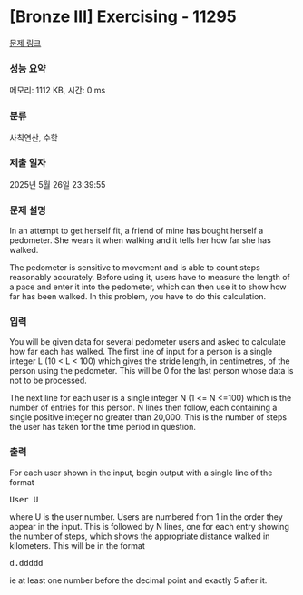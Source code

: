 # [Bronze III] Exercising - 11295 

[문제 링크](https://www.acmicpc.net/problem/11295) 

### 성능 요약

메모리: 1112 KB, 시간: 0 ms

### 분류

사칙연산, 수학

### 제출 일자

2025년 5월 26일 23:39:55

### 문제 설명

<p>In an attempt to get herself fit, a friend of mine has bought herself a pedometer. She wears it when walking and it tells her how far she has walked.</p>

<p>The pedometer is sensitive to movement and is able to count steps reasonably accurately. Before using it, users have to measure the length of a pace and enter it into the pedometer, which can then use it to show how far has been walked. In this problem, you have to do this calculation.</p>

### 입력 

 <p>You will be given data for several pedometer users and asked to calculate how far each has walked. The first line of input for a person is a single integer L (10 < L < 100) which gives the stride length, in centimetres, of the person using the pedometer. This will be 0 for the last person whose data is not to be processed.</p>

<p>The next line for each user is a single integer N (1 <= N <=100) which is the number of entries for this person. N lines then follow, each containing a single positive integer no greater than 20,000. This is the number of steps the user has taken for the time period in question.</p>

### 출력 

 <p>For each user shown in the input, begin output with a single line of the format</p>

<pre>User U</pre>

<p>where U is the user number. Users are numbered from 1 in the order they appear in the input. This is followed by N lines, one for each entry showing the number of steps, which shows the appropriate distance walked in kilometers. This will be in the format</p>

<pre>d.ddddd</pre>

<p>ie at least one number before the decimal point and exactly 5 after it.</p>

